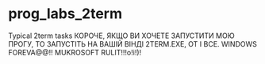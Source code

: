 # prog_labs_2term
Typical 2term tasks
КОРОЧЕ, ЯКЩО ВИ ХОЧЕТЕ ЗАПУСТИТИ МОЮ ПРОГУ, ТО ЗАПУСТІТЬ НА ВАШІЙ ВІНДІ 2TERM.EXE, ОТ І ВСЕ. WINDOWS FOREVA@@!! MUKROSOFT RULIT!!!o!i!)!
